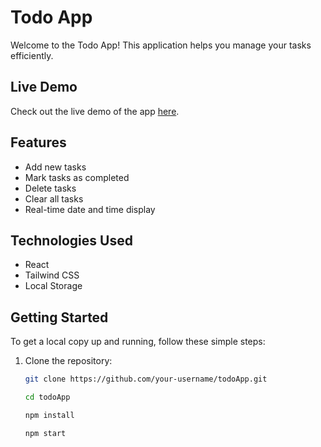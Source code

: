 # Todo App

Welcome to the Todo App! This application helps you manage your tasks efficiently.

## Live Demo

Check out the live demo of the app [here](https://farhantodoapp.netlify.app/).

## Features

- Add new tasks
- Mark tasks as completed
- Delete tasks
- Clear all tasks
- Real-time date and time display

## Technologies Used

- React
- Tailwind CSS
- Local Storage

## Getting Started

To get a local copy up and running, follow these simple steps:

1. Clone the repository:
   ```sh
   git clone https://github.com/your-username/todoApp.git

   cd todoApp

   npm install

   npm start